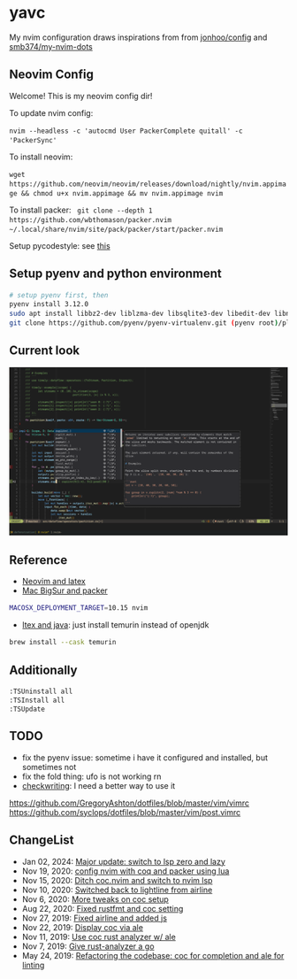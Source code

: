 # yavc

My nvim configuration draws inspirations from from [jonhoo/config](https://github.com/jonhoo/configs) and [smb374/my-nvim-dots](https://github.com/smb374/my-nvim-dots)

## Neovim Config

Welcome! This is my neovim config dir!

To update nvim config:

`nvim --headless -c 'autocmd User PackerComplete quitall' -c 'PackerSync'`

To install neovim:

`wget https://github.com/neovim/neovim/releases/download/nightly/nvim.appimage && chmod u+x nvim.appimage && mv nvim.appimage nvim`

To install packer:
`
git clone --depth 1 https://github.com/wbthomason/packer.nvim ~/.local/share/nvim/site/pack/packer/start/packer.nvim`

Setup pycodestyle: see [this](https://pycodestyle.pycqa.org/en/latest/intro.html#configuration)

## Setup pyenv and python environment
```bash
# setup pyenv first, then
pyenv install 3.12.0
sudo apt install libbz2-dev liblzma-dev libsqlite3-dev libedit-dev libncurses5-dev libreadline-dev
git clone https://github.com/pyenv/pyenv-virtualenv.git (pyenv root)/plugins/pyenv-virtualenv
```

## Current look

![Current look of my neovim](imgs/nvim-look.png?raw=true "Title")

## Reference
- [Neovim and latex](https://www.ejmastnak.com/tutorials/vim-latex/intro.html)
- [Mac BigSur and packer](https://github.com/wbthomason/packer.nvim/issues/180)
```bash
MACOSX_DEPLOYMENT_TARGET=10.15 nvim
```
- [ltex and java](): just install temurin instead of openjdk
```bash
brew install --cask temurin
```

## Additionally
```
:TSUninstall all
:TSInstall all
:TSUpdate
```


## TODO
- fix the pyenv issue: sometime i have it configured and installed, but
  sometimes not
- fix the fold thing: ufo is not working rn
- [checkwriting](https://github.com/devd/Academic-Writing-Check): I need a
  better way to use it

https://github.com/GregoryAshton/dotfiles/blob/master/vim/vimrc
https://github.com/syclops/dotfiles/blob/master/vim/post.vimrc

## ChangeList
- Jan 02, 2024: [Major update: switch to lsp zero and lazy](https://github.com/jethrosun/yavc/commit/4cfdc5e94a770d4457f2e9fefa2a6645b643f162)
- Nov 19, 2020: [config nvim with coq and packer using lua](https://github.com/jethrosun/yavc/commit/46628fb7cd72f02c50c9faaf36bf212f8b6d8c85)
- Nov 15, 2020: [Ditch coc.nvim and switch to nvim lsp](https://github.com/jethrosun/yavc/commit/837aa7a6e3dec6d40263d2308918124fd1e058f7)
- Nov 10, 2020: [Switched back to lightline from airline](https://github.com/jethrosun/yavc/commit/fa77bad8eb396ce021d313ce4d16e730ffbb5f3d)
- Nov 6, 2020: [More tweaks on coc setup](https://github.com/jethrosun/yavc/commit/a756b0e15fe4117cd96c52fa47133d0083cb7d2f)
- Aug 22, 2020: [Fixed rustfmt and coc setting](https://github.com/jethrosun/yavc/commit/3de540d3aaf52ca844027e31f5b292de72a1bf71)
- Nov 27, 2019: [Fixed airline and added js](https://github.com/jethrosun/yavc/commit/7b5dc6e642b784eea054da8b8bf7c6dff6beef33)
- Nov 22, 2019: [Display coc via ale](https://github.com/jethrosun/yavc/commit/4e84e6ebaabe788fb3bc7c910d76a6d5cb74c8b4)
- Nov 11, 2019: [Use coc rust analyzer w/ ale](https://github.com/jethrosun/yavc/commit/a7122b6a40620737252295e3ffe667006a4b3973)
- Nov 7, 2019: [Give rust-analyzer a go](https://github.com/jethrosun/yavc/commit/b47ba8dc901ba75cf23619532caf7bc3cfb36c91)
- May 24, 2019: [Refactoring the codebase: coc for completion and ale for linting](https://github.com/jethrosun/yavc/commit/463bae1f8b04b9c940c2d89181baf4b1f52e0055)
